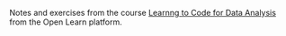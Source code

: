 Notes and exercises from the course [Learnng to Code for Data Analysis](https://www.open.edu/openlearn/science-maths-technology/learn-code-data-analysis/content-section-overview) from the Open Learn platform.
